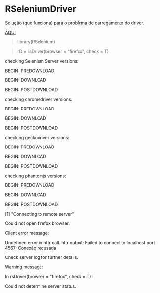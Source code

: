 # RSeleniumDriver
Solução (que funciona) para o problema de carregamento do driver.

[AQUI](https://github.com/pcbrom/RSeleniumDriver/blob/master/RSelenium_solucao_CarregamentoDriver.R)


> library(RSelenium)

> rD = rsDriver(browser = "firefox", check = T)

checking Selenium Server versions:

BEGIN: PREDOWNLOAD

BEGIN: DOWNLOAD

BEGIN: POSTDOWNLOAD

checking chromedriver versions:

BEGIN: PREDOWNLOAD

BEGIN: DOWNLOAD

BEGIN: POSTDOWNLOAD

checking geckodriver versions:

BEGIN: PREDOWNLOAD

BEGIN: DOWNLOAD

BEGIN: POSTDOWNLOAD

checking phantomjs versions:

BEGIN: PREDOWNLOAD

BEGIN: DOWNLOAD

BEGIN: POSTDOWNLOAD

[1] "Connecting to remote server"

Could not open firefox browser.

Client error message:

Undefined error in httr call. httr output: Failed to connect to localhost port 4567: Conexão recusada

Check server log for further details.

Warning message:

In rsDriver(browser = "firefox", check = T) :

Could not determine server status.
